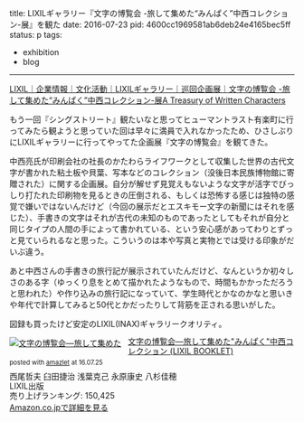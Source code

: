 title: LIXILギャラリー『文字の博覧会 -旅して集めた“みんぱく”中西コレクション-展』を観た
date: 2016-07-23
pid: 4600cc1969581ab6deb24e4165bec5ff
status: p
tags:
- exhibition
- blog
---

[LIXIL｜企業情報｜文化活動｜LIXILギャラリー｜巡回企画展｜文字の博覧会 -旅して集めた“みんぱく”中西コレクション-展A Treasury of Written Characters][1]

もう一回『シングストリート』観たいなと思ってヒューマントラスト有楽町に行ってみたら観ようと思っていた回は早々に満員で入れなかったため、ひさしぶりにLIXILギャラリーに行ってやってた企画展『文字の博覧会』を観てきた。

中西亮氏が印刷会社の社長のかたわらライフワークとして収集した世界の古代文字が書かれた粘土板や貝葉、写本などのコレクション（没後日本民族博物館に寄贈された）に関する企画展。自分が解せず見覚えもないような文字が活字でびっしり打たれた印刷物を見るときの圧倒される、もしくは恐怖する感じは独特の感覚で嫌いではないんだけど（今回の展示だとエスキモー文字の新聞にはそれを感じた）、手書きの文字はそれが古代の未知のものであったとしてもそれが自分と同じタイプの人間の手によって書かれている、という安心感があってわりとずっと見ていられるなと思った。こういうのは本や写真と実物とでは受ける印象がだいぶ違う。

あと中西さんの手書きの旅行記が展示されていたんだけど、なんというか初々しさのある字（ゆっくり息をとめて描かれたようなもので、時間もかかっただろうと思われた）や作り込みの旅行記になっていて、学生時代とかなのかなと思いきや年代で計算してみると50代とかだったりして背筋を正される思いがした。

図録も買ったけど安定のLIXIL(INAX)ギャラリークオリティ。

<div class="amazlet-box" style="margin-bottom:0px;"><div class="amazlet-image" style="float:left;margin:0px 12px 1px 0px;"><a href="http://www.amazon.co.jp/exec/obidos/ASIN/486480513X/dotimpact-22/ref=nosim/" name="amazletlink" target="_blank"><img src="http://ecx.images-amazon.com/images/I/61Y8tfAeoKL._SL160_.jpg" alt="文字の博覧会―旅して集めた"みんぱく"中西コレクション (LIXIL BOOKLET)" style="border: none;" /></a></div><div class="amazlet-info" style="line-height:120%; margin-bottom: 10px"><div class="amazlet-name" style="margin-bottom:10px;line-height:120%"><a href="http://www.amazon.co.jp/exec/obidos/ASIN/486480513X/dotimpact-22/ref=nosim/" name="amazletlink" target="_blank">文字の博覧会―旅して集めた"みんぱく"中西コレクション (LIXIL BOOKLET)</a><div class="amazlet-powered-date" style="font-size:80%;margin-top:5px;line-height:120%">posted with <a href="http://www.amazlet.com/" title="amazlet" target="_blank">amazlet</a> at 16.07.25</div></div><div class="amazlet-detail">西尾哲夫 臼田捷治 浅葉克己 永原康史 八杉佳穂 <br />LIXIL出版 <br />売り上げランキング: 150,425<br /></div><div class="amazlet-sub-info" style="float: left;"><div class="amazlet-link" style="margin-top: 5px"><a href="http://www.amazon.co.jp/exec/obidos/ASIN/486480513X/dotimpact-22/ref=nosim/" name="amazletlink" target="_blank">Amazon.co.jpで詳細を見る</a></div></div></div><div class="amazlet-footer" style="clear: left"></div></div>

[1]:	http://www1.lixil.co.jp/gallery/exhibition/detail/d_003419.html